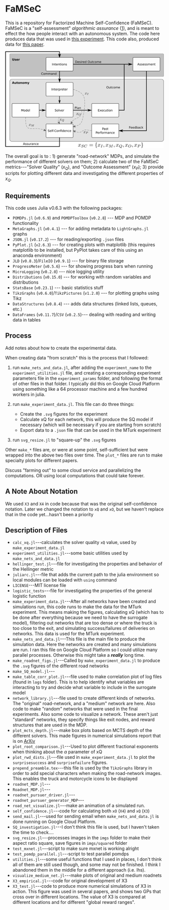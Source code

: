 # FaMSeC
This is a repository for Factorized Machine Self-Confidence (FaMSeC). FaMSeC is a "self-assessment" *algorithmic assurance* ([1][2]), and is meant to effect the how people interact with an autonomous system. The code here produces data that was used in [this experiment][3]. This code also, produced data for [this paper][4].

<p align="center">
  <img src="repo_imgs/FaMSeC.png" alt="Example Road-Network Delivery Problem" width="750">
</p>

The overall goal is to : 1) generate "road-network" MDPs, and simulate the performance of different solvers on them; 2) calculate two of the FaMSeC metrics---"Solver Quality" ($x_Q$), and "Outcome Assessment" ($x_P$); 3) provide scripts for plotting different data and investigating the different properties of $x_Q$.

## Requirements
This code uses Julia v0.6.3 with the following packages:

* `POMDPs.jl` (`v0.6.9`) and `POMDPToolbox` (`v0.2.8`) --- MDP and POMDP functionality
* `MetaGraphs.jl` (`v0.4.1`) --- for adding metadata to `LightGraphs.jl` graphs
* `JSON.jl` (`v0.17.2`) --- for reading/exporting `.json` files
* `PyPlot.jl` (`v2.6.3`) --- for creating plots with matplotlib (this requires matplotlib to be installed, but PyPlot takes care of this using an anaconda environment)
* `JLD` (`v0.8.3`)/`FileIO` (`v0.9.1`)  --- for binary file storage
* `ProgressMeter` (`v0.5.6`) --- for showing progress bars when running
* `MicroLogging` (`v0.2.0`) --- nice logging utility
* `Distributions` (`v0.15.0`) --- for working with random variables and distributions
* `StatsBase` (`v0.23.1`) --- basic statistics stuff
* `TikzGraphs` (`v0.6.0`)/`TikzPictures` (`v1.2.0`) --- for plotting graphs using Tikz
* `DataStructures` (`v0.8.4`) --- adds data structures (linked lists, queues, etc.)
* `DataFrames` (`v0.11.7`)/`CSV` (`v0.2.5`)--- dealing with reading and writing data in tables

## Process
Add notes about how to create the experimental data.

When creating data "from scratch" this is the process that I followed:

1. run `make_nets_and_data.jl`, after adding the `experiment_name` to the `experiment_utilities.jl` file, and creating a corresponding experiment parameters file in the `experiment_params` folder, and following the format of other files in that folder. I typically did this on Google Cloud Platform using something like a 64 processor machine and a few hundred workers in julia.

2. run `make_experiment_data.jl`. This file can do three things:
    * Create the `.svg` figures for the experiment
    * Calculate xQ for each network, this will produce the SQ model if necessary (which will be necessary if you are starting from scratch)
    * Export data to a `.json` file that can be used in the MTurk experiment

3. run `svg_resize.jl` to "square-up" the `.svg` figures

Other `make_*` files are, or were at some point, self-sufficient but were wrapped into the above two files over time. The `plot_*` files are run to make specialty plots for different papers.

Discuss "farming out" to some cloud service and parallelizing the computations. OR using local computations that could take forever.

## A Note About Notation
We used `X3` and `X4` in code because that was the original self-confidence notation. Later we changed the notation to `xQ` and `xO`, but we haven't replace that in the code yet...hasn't been a priority

## Description of Files

* `calc_xq.jl`---calculates the solver quality `xQ` value, used by `make_experiment_data.jl`
* `experiment_utilities.jl`---some basic utilities used by `make_nets_and_data.jl`
* `hellinger_test.jl`---file for investigating the properties and behavior of the Hellinger metric
* `juliarc.jl`---file that adds the current path to the julia environment so local modules can be loaded with `using` command
* `LICENSE`---MIT license file
* `logistic_tests`---file for investigating the properties of the general logistic function
* `make_experiment_data.jl`---After all networks have been created and simulations run, this code runs to make the data for the MTurk experiment. This means making the figures, calculating xQ (which has to be done after everything because we need to have the surrogate model), filtering out networks that are too dense or where the truck is too close to the exit, and simulating success/failures of deliveries on networks. This data is used for the MTurk experiment.
* `make_nets_and_data.jl`---This file is the main file to produce the simulation data. Here the networks are created and many simulations are run.  I ran this file on Google Cloud Platform so I could utilize many parallel processes. Otherwise this might take a ***really*** long time.
* `make_roadnet_figs.jl`---Called by `make_experiment_data.jl` to produce the `.svg` figures of the different road networks
* `make_SQ_model.jl`---
* `make_table_corr_plot.jl`---file used to make correlation plot of log files (found in `logs` folder). This is to help identify what variables are interacting to try and decide what variable to include in the surrogate model
* `network_library.jl`---file used to create different kinds of networks. The "original" road-network, and a "medium" network are here. Also code to make "random" networks that were used in the final experiments. Also some code to visualize a network. These aren't just "standard" networks, they specify things like exit nodes, and reward structures that are used in the MDP.
* `plot_mcts_depth.jl`---make box plots based on MCTS depth of the different solvers. This made figures in numerical simulations report that is on [ArXiv][1]
* `plot_root_comparison.jl`---Used to plot different fractional exponents when thinking about the $\alpha$ parameter of xQ
* `plot_rwd_dists.jl`---file used in `make_experiment_data.jl` to plot the `surprisesuccess` and `surprisefailure` figures.
* `prepend_preamble.tex`---this file is used by the `TikzGraphs` library in order to add special characters when making the road-network images. This enables the truck and motorcycle icons to be displayed
* `roadnet_MDP.jl`---
* `Roadnet_MDP.jl`---
* `roadnet_pursuer_driver.jl`---
* `roadnet_pursuer_generator_MDP`---
* `road_net_visualize.jl`---make an animation of a simulated run.
* `self_confidence.jl`---code for calculating both `xO` (`X4`) and `xQ` (`X3`)
* `send_mail.jl`---used for sending email when `make_nets_and_data.jl` is done running on Google Cloud Platform.
* `SQ_investigation.jl`---I don't think this file is used, but I haven't taken the time to check....
* `svg_resize.jl`---processes images in the `imgs` folder to make their aspect ratio square, save figures in `imgs/squared` folder
* `test_mxnet.jl`---script to make sure mxnet is working alright
* `test_pomdp_parallel.jl`---script to test parallel pomdps
* `utilities.jl`---some useful functions that I used in places, I don't think all of them are still used though, and some may not be finished. I think I abandoned them in the middle for a different approach (i.e. lhs).
* `visualize_medium_net.jl`---make plots of original and medium roadnets
* `X3_empirical.jl`---code for original development of X3
* `X3_test.jl`---code to produce more numerical simulations of X3 in action. This figure was used in several papers, and shows two GPs that cross over in different locations. The value of X3 is compared at different locations and for different "global reward ranges".

[1]:https://arxiv.org/abs/1810.06519
[2]:http://bisraelsen.site/assurances
[3]:https://github.com/COHRINT/SC_experiment
[4]:http://bisraelsen.site/SQ

